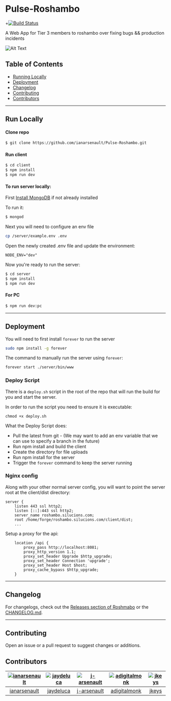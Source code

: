 # Pulse-Roshambo

+[![Build Status](https://travis-ci.org/ianarsenault/Pulse-Roshambo.svg?branch=master)](https://travis-ci.org/ianarsenault/Pulse-Roshambo)

A Web App for Tier 3 members to roshambo over fixing bugs && production incidents


![Alt Text](https://media0.giphy.com/media/3o6Zt1ogQsYg0rVgbK/giphy.gif)



## Table of Contents
- [Running Locally](#run-locally)
- [Deployment](#deployment)
- [Changelog](#changelog)
- [Contributing](#contributing)
- [Contributors](#contributors)

______________________________________________

## Run Locally

#### Clone repo

```sh
$ git clone https://github.com/ianarsenault/Pulse-Roshambo.git
```

#### Run client

```sh
$ cd client
$ npm install
$ npm run dev
```

#### To run server locally:  

First [Install MongoDB](https://treehouse.github.io/installation-guides/mac/mongo-mac.html) if not already installed  

To run it:  
```sh
$ mongod
```

Next you will need to configure an env file
```bash
cp /server/example.env .env
```
  
Open the newly created .env file and update the environment:
```
NODE_ENV="dev"
```

Now you're ready to run the server:  
```sh
$ cd server
$ npm install
$ npm run dev
```

#### For PC

```sh
$ npm run dev:pc
```

_____________________________________________

## Deployment

 You will need to first install `forever` to run the server
 ```bash
 sudo npm install -g forever
```

The command to manually run the server using `forever`:  
```bash
forever start ./server/bin/www
```

### Deploy Script
There is a `deploy.sh` script in the root of the repo that will run the build for you and start the server.

In order to run the script you need to ensure it is executable:
```
chmod +x deploy.sh
```

What the Deploy Script does:  
 - Pull the latest from git 
		- (We may want to add an env variable that we can use to specify a branch in the future)
 - Run npm install and build the client
 - Create the directory for file uploads
 - Run npm install for the server
 - Trigger the `forever` command to keep the server running
 

### Nginx config  
Along with your other normal server config, you will want to point the server root at the client/dist directory:

```
server {
    listen 443 ssl http2;
    listen [::]:443 ssl http2;
    server_name roshambo.silucions.com;
    root /home/forge/roshambo.silucions.com/client/dist;
    ...
```

Setup a proxy for the api:
```
    location /api {
        proxy_pass http://localhost:8081;
        proxy_http_version 1.1;
        proxy_set_header Upgrade $http_upgrade;
        proxy_set_header Connection 'upgrade';
        proxy_set_header Host $host;
        proxy_cache_bypass $http_upgrade;
    }
```
_____________________________________________

## Changelog
For changelogs, check out the [Releases section of Roshmabo](https://github.com/ianarsenault/Pulse-Roshambo/releases) or the [CHANGELOG.md](https://github.com/ianarsenault/Pulse-Roshambo/blob/master/CHANGELOG.md).

-----------------------------------------------

## Contributing

Open an issue or a pull request to suggest changes or additions.


## Contributors

|  [![ianarsenault](https://avatars2.githubusercontent.com/u/12011826?s=80&v=4&s=40)](https://github.com/ianarsenault) | [![jaydeluca](https://avatars0.githubusercontent.com/u/7630696?s=80&v=4)](https://github.com/jaydeluca) | [![j-arsenault](https://avatars0.githubusercontent.com/u/11837811?s=80&v=4)](https://github.com/j-arsenault)  |  [![adigitalmonk](https://i.imgur.com/X1vPlj1.png?1)](https://github.com/adigitalmonk)  | [![jkeys](https://avatars1.githubusercontent.com/u/11370032?s=80&v=4)](https://github.com/jkys)  |
| :--:|:--:|:--: | :--: | :--: |
|  [ianarsenault](https://github.com/ianarsenault) | [jaydeluca](https://github.com/jaydeluca) | [j-arsenault](https://github.com/j-arsenault)  |  [adigitalmonk](https://github.com/adigitalmonk)  | [jkeys](https://github.com/jkys)  |

